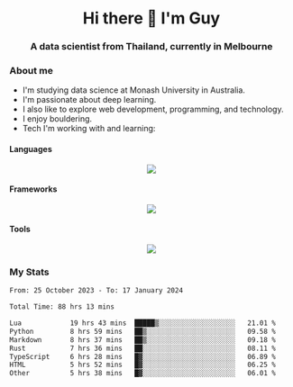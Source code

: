 <h1 align="center">Hi there 👋 I'm Guy</h1>
<h3 align="center">A data scientist from Thailand, currently in Melbourne</h3>

### About me

- I'm studying data science at Monash University in Australia.
- I'm passionate about deep learning.
- I also like to explore web development, programming, and technology.
- I enjoy bouldering.
- Tech I'm working with and learning:

#### Languages

<div align="center">
    <img src="https://skillicons.dev/icons?i=py,ts,js,html,css,rust" />
</div>

#### Frameworks

<div align="center">
    <img src="https://skillicons.dev/icons?i=pytorch,tensorflow,fastapi,react" /><br>
</div>

#### Tools

<div align="center">
    <img src="https://skillicons.dev/icons?i=postgres,redis,docker" /><br>
</div>

### My Stats

<!--START_SECTION:waka-->

```txt
From: 25 October 2023 - To: 17 January 2024

Total Time: 88 hrs 13 mins

Lua            19 hrs 43 mins  █████▒░░░░░░░░░░░░░░░░░░░   21.01 %
Python         8 hrs 59 mins   ██▒░░░░░░░░░░░░░░░░░░░░░░   09.58 %
Markdown       8 hrs 37 mins   ██▒░░░░░░░░░░░░░░░░░░░░░░   09.18 %
Rust           7 hrs 36 mins   ██░░░░░░░░░░░░░░░░░░░░░░░   08.11 %
TypeScript     6 hrs 28 mins   █▓░░░░░░░░░░░░░░░░░░░░░░░   06.89 %
HTML           5 hrs 52 mins   █▓░░░░░░░░░░░░░░░░░░░░░░░   06.25 %
Other          5 hrs 38 mins   █▓░░░░░░░░░░░░░░░░░░░░░░░   06.01 %
```

<!--END_SECTION:waka-->
